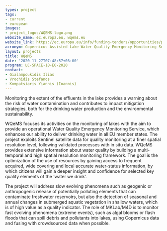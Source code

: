 ```yaml
---
types: project
tags:
- current
- european
images:
- project_logos/WQEMS-logo.png
website_name: ec.europa.eu, wqems.eu
website_link: https://ec.europa.eu/info/funding-tenders/opportunities/portal/screen/opportunities/topic-details/lc-space-18-eo-2020, https://wqems.eu/
acronym: Copernicus Assisted Lake Water Quality Emergency Monitoring Service
layout: projects
title: WQeMS
date: '2020-11-27T07:48:57+03:00'
program: LC-SPACE-18-EO-2020
contact:
- Gialampoukidis Ilias
- Vrochidis Stefanos
- Kompatsiaris Yiannis (Ioannis)
---
```

<p>
Monitoring the extent of the effluents in the lake provides a warning about the risk of water contamination and contributes to impact mitigation strategies, both for the drinking water production and the environmental sustainability.
</p>
<p>
WQeMS focuses its activities on the monitoring of lakes with the aim to provide an operational Water Quality Emergency Monitoring Service, which enhances our ability to deliver drinking water in all EU member states. The project exploits Sentinel satellite data for quality monitoring at a finer spatial resolution level, following validated processes with in situ data. WQeMS provides extensive information about water quality by building a multi-temporal and high spatial resolution monitoring framework. The goal is the optimization of the use of resources by gaining access to frequent acquired, wide covering and local accurate water-status information, by which citizens will gain a deeper insight and confidence for selected key quality elements of the ‘water we drink’. 
</p>
<p>
The project will address slow evolving phenomena such as geogenic or anthropogenic release of potentially polluting elements that can contaminate freshwater reservoirs, but also the detection of seasonal and annual changes in submerged aquatic vegetation in shallow waters, which is of high value as a quality indicator. The role of MKLab/M4D is to monitor fast evolving phenomena (extreme events), such as algal blooms or flash floods that can spill debris and pollutants into lakes, using Copernicus data and fusing with crowdsourced data when possible.
</p>
